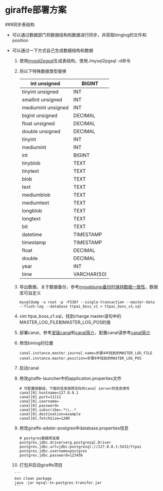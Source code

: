 # giraffe部署方案


###同步表结构

- 可以通过数据部门将数据结构和数据进行同步，并获取binglog的文件和position
- 可以通过一下方式自己生成数据结构和数据
    1. 使用[mysql2pgsql](https://hello-world-example.github.io/MySQL/#/rds_dbsync)生成表结构，使用./mysql2pgsql -d命令

    2. 将以下特殊数据类型替换

       | int unsigned       | BIGINT      |
       | ------------------ | ----------- |
       | tinyint unsigned   | INT         |
       | smallint unsigned  | INT         |
       | mediumint unsigned | INT         |
       | bigint unsigned    | DECIMAL     |
       | float unsigned     | DECIMAL     |
       | double unsigned    | DECIMAL     |
       | tinyint            | INT         |
       | mediumint          | INT         |
       | int                | BIGINT      |
       | tinyblob           | TEXT        |
       | tinytext           | TEXT        |
       | blob               | TEXT        |
       | text               | TEXT        |
       | mediumblob         | TEXT        |
       | mediumtext         | TEXT        |
       | longblob           | TEXT        |
       | longtext           | TEXT        |
       | bit                | TEXT        |
       | datetime           | TIMESTAMP   |
       | timestamp          | TIMESTAMP   |
       | float              | DECIMAL     |
       | double             | DECIMAL     |
       | year               | INT         |
       | time               | VARCHAR(50) |

    3. 导出数据，关于数据备份，参考[mysqldump备份时保持数据一致性](https://blog.csdn.net/anzhen0429/article/details/76096141)，数据库可自定义

       ```
       mysqldump -u root -p -P3307 --single-transaction --master-data --flush-log --database ttpai_boss_v1 > ttpai_boss_v1.sql 
       ```

    4. vim ttpai_boss_v1.sql，找到change master语句中的MASTER_LOG_FILE和MASTER_LOG_POS的值

    5. 部署canal，参考[安装canal](https://hello-world-example.github.io/MySQL/#/binlog/parse-binlog-by-canal)和[canal简介](https://hello-world-example.github.io/MySQL/#/canal/introduce)，配置canal请参考[canal简介](https://hello-world-example.github.io/MySQL/#/canal/introduce)

    6. 修改binlog的位置

       ```
       canal.instance.master.journal.name=步骤4中找到的MASTER_LOG_FILE
       canal.instance.master.position=步骤4中找到的MASTER_LOG_POS
       ```

    7. 启动canal

    8. 修改giraffe-launcher中的application.properties文件

       ```
       # 可配置成数组，下面的信息按照实际的canal server的信息填写
       canal[0].hostname=127.0.0.1
       canal[0].port=11111
       canal[0].username=
       canal[0].password=
       canal[0].subscribe=.*\\..*
       canal[0].destination=example
       canal[0].fetchSize=1200
       ```

    9. 修改giraffe-adater-postgres中database.properties信息

       ```
       # postgres数据库连接
       postgres.jdbc.driver=org.postgresql.Driver
       postgres.jdbc.url=jdbc:postgresql://127.0.0.1:5432/ttpai
       postgres.jdbc.username=postgres
       postgres.jdbc.password=123456
       ```

    10. 打包并启动giraffe项目

       ```
       mvn clean package
       java -jar mysql-to-postgres-transfer.jar
       ```
